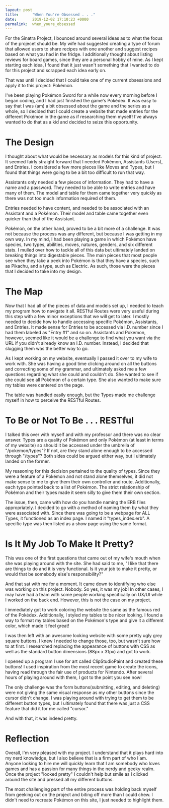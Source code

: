 ```yaml
---
layout: post
title:      "When You're Obsessed . . ."
date:       2019-12-02 17:10:23 +0000
permalink:  when_youre_obsessed
---
```



For the Sinatra Project, I bounced around several ideas as to what the focus of the projecet should be. My wife had suggested creating a type of forum that allowed users to share recipes with one another and suggest recipes based on what you had in the fridge. I additionally thought about listing reviews for board games, since they are a personal hobby of mine. As I kept starting each idea, I found that it just wasn't something that I wanted to do for this project and scrapped each idea early on.

That was until I decided that I could take one of my current obsessions and apply it to this project: Pokémon.

I've been playing Pokémon Sword for a while now every morning before I began coding, and I had just finished the game's Pokédex. It was easy to say that I was (am) a bit obsessed about the game and the series as a whole, so I decided that I could create a website that made entries for the different Pokémon in the game as if researching them myself! I've always wanted to do that as a kid and decided to seize this opportunity.

# The Design
I thought about what would be necessary as models for this kind of project. It seemed fairly straight forward that I needed Pokémon, Assistants  (Users), and Entries. I considered a few more pieces like Moves and Types, but I found that things were going to be a bit too difficult to run that way.

Assistants only needed a few pieces of information. They had to have a name and a password. They needed to be able to write entries and have many of them. The model and table for them came together very quickly as there was not too much information required of them.

Entries needed to have content, and needed to be associated with an Assistant and a Pokémon. Their model and table came together even quicker than that of the Assistant.

Pokémon, on the other hand, proved to be a bit more of a challenge. It was not because the process was any different, but because I was getting in my own way. In  my mind, I had been playing a game in which Pokémon have species, two types, abilities, moves, natures, genders, and six different stats. I mulled over how to tackle all of this data but ultimately landed on breaking things into digestable pieces. The main pieces that most people see when they take a peek into Pokémon is that they have a species, such as Pikachu, and a type, such as Electric. As such, those were the pieces that I decided to take into my design.

# The Map
Now that I had all of the pieces of data and models set up, I needed to teach my program how to navigate it all. RESTful Routes were very useful during this step with a few minor exceptions that we will get to later. I mostly needed to decide how to handle accessing specific Pokémon, Assistants, and Entries. It made sense for Entries to be accessed via I.D. number since I had them labeled as "Entry #1" and so on. Assistants and Pokemon, however, seemed like it would be a challenge to find what you want via the URL if you didn't already know an I.D. number. Instead, I decided that slugging them was the better way to go.

As I kept working on my website, eventually I passed it over to my wife to work with. She was having a good time clicking around on all the buttons and correcting some of my grammar, and ultimately asked me a few questions regarding what she could and couldn't do. She wanted to see if she could see all Pokémon of a certain type. She also wanted to make sure my tables were centered on the page.

The table was handled easily enough, but the Types made me challenge myself in how to perceive the RESTful Routes.

# To Be or Not To Be . . . RESTful
I talked this over with myself and with my professor and there was no clear answer. Types are a quality of Pokémon and only Pokémon (at least in terms of my website) so should it be accessed under the umbrella of "/pokemon/types"? If not, are they stand alone enough to be accessed through "/types"? Both sides could be argued either way, but I ultimately landed on the former.

My reasoning for this decision pertained to the quality of types. Since they were a feature of a Pokémon and not stand alone themselves, it did not make sense to me to give them their own controller and route. Additionally, each type pointed back to a list of Pokémon. The strict relationship of Pokémon and their types made it seem silly to give them their own section.

The issue, then, came with how do you handle naming the ERB files appropriately. I decided to go with a method of naming them by what they were associated with. Since there was going to be a webpage for ALL Types, it functioned as an index page. I named it "types_index.erb". A specific type was then listed as a show page using the same format.

# Is It My Job To Make It Pretty?
This was one of the first questions that came out of my wife's mouth when she was playing around with the site. She had said to me, "I like that there are things to do and it is very functional. Is it your job to make it pretty, or would that be somebody else's responsibility?"

And that sat with me for a moment. It came down to identifying who else was working on this project. Nobody. So yes, it was my job! In other cases, I may have had a team with some people working specifically on UX/UI while I worked on the back end. However, this is not the case on my project.

I immediately got to work coloring the website the same as the famous red of the Pokédex. Additionally, I styled my tables to be nicer looking. I found a way to format my tables based on the Pokémon's type and give it a different color, which made it feel great!

I was then left with an awesome looking website with some pretty ugly grey square buttons. I knew I needed to change those, too, but wasn't sure how to at first. I researched replacing the appearance of buttons with CSS as well as the standard button dimensions (88px x 31px) and got to work.

I opened up a program I use for art called ClipStudioPaint and created these buttons! I used inspiration from the most recent game to create  the icons, having read through the fair use of products for Nintendo. After several hours of playing around with them, I got to the point you see now!

The only challenge was the form buttons(submitting, editing, and deleting) were not giving the same visual response as my other buttons since the cursor didn't change. I was playing around with trying to get them to be different button types, but I ultimately found that there was just a CSS feature that did it for me called "cursor."

And with that, it was indeed pretty.

# Reflection
Overall, I'm very pleased with my project. I understand that it plays hard into my nerd knowledge, but I also believe that is a firm part of who I am. Anyone looking to hire me will quickly learn that I am somebody who loves games and has a passion for many things in the nerdy and geeky realm. Once the project "looked pretty" I couldn't help but smile as I clicked around the site and pressed all my different buttons.

The most challenging part of the entire process was holding back myself from geeking out on the project and biting off more than I could chew. I didn't need to recreate Pokémon on this site, I just needed to highlight them.
